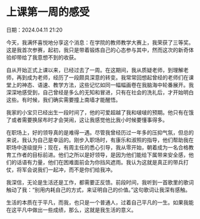 # 上课第一周的感受

日期：2024.04.11 21:20

今天，我满怀喜悦地分享这个消息：在学院的教师教学大赛上，我荣获了三等奖。这是我首次参赛，起初，我只是带着锻炼自己的心态参与其中，然而这次的新奇体验却带给了我意想不到的收获。

自从开始正式上课以来，已经过去了一周。在这期间，我从质疑老师，到理解老师，再到成为老师，经历了一段颇具深意的转变。我常常回想起曾经的老师们在课堂上的神态、语速、教学方法，这些记忆如同一幅幅画卷在我脑海中轮番展开。我深深地感受到，自己曾经是多么的无知和冒进，只有在社会的洗礼后，才开始明白这些。有时候，我们确实需要撞上南墙才能醒悟。

我家的小宝贝已经出生一段时间了，他的可爱超越了我和啵啵的预期。他只有在饿了或者需要换尿布时才会哭闹，这让我感觉他比我小时候要懂事得多。

在职场上，好的领导真的是难得一遇。尽管我曾经历过一年多的压抑气氛，但总的来说，我认为自己是幸运的。刚步入职场时，有康乐和淑照的指导，他们帮助我在职场中逐级提升；现在，有周主任的悉心引导，我从零开始，朝着成为一名合格教育工作者的目标前进。他们之所以是好领导，是因为他们能给下属带来安全感，他们的话语有力量，他们在困难面前会为你挡风遮雨。我认为这就是真正的带兵打仗，将军会说我们一起冲，而不是你们给我冲。

我深信，无论是生活还是工作，都需要正反馈。前段时间，我听到一首歌里的歌词触动了我：“别用内耗自己的方式，来证明自己的价值。”这句歌词让我深有感触。

生活的本质在于平凡，而我，也只是一个普通人，过着自己平凡的一生。如果我能在这平凡中做出一些成绩，那么，这就是我生活的意义。